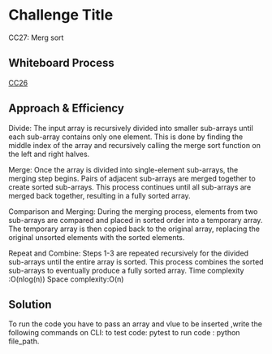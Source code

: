 # Challenge Title
CC27: Merg sort

## Whiteboard Process
<!-- Embedded whiteboard image -->
[CC26](./CC27.jpg)

## Approach & Efficiency
<!-- What approach did you take? Why? What is the Big O space/time for this approach? -->
Divide: The input array is recursively divided into smaller sub-arrays until each sub-array contains only one element. This is done by finding the middle index of the array and recursively calling the merge sort function on the left and right halves.

Merge: Once the array is divided into single-element sub-arrays, the merging step begins. Pairs of adjacent sub-arrays are merged together to create sorted sub-arrays. This process continues until all sub-arrays are merged back together, resulting in a fully sorted array.

Comparison and Merging: During the merging process, elements from two sub-arrays are compared and placed in sorted order into a temporary array. The temporary array is then copied back to the original array, replacing the original unsorted elements with the sorted elements.

Repeat and Combine: Steps 1-3 are repeated recursively for the divided sub-arrays until the entire array is sorted. This process combines the sorted sub-arrays to eventually produce a fully sorted array.
Time complexity :O(nlog(n))
Space complexity:O(n)
## Solution
<!-- Show how to run your code, and examples of it in action -->
To run the code you have to pass an array and vlue to be inserted ,write the following commands on CLI:
to test code:
pytest
to run code :
python file_path.



